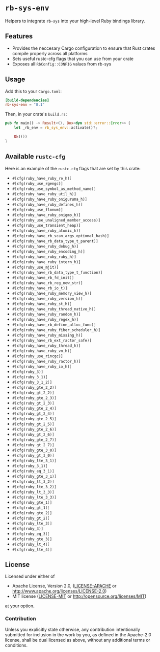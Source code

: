 # `rb-sys-env`

Helpers to integrate `rb-sys` into your high-level Ruby bindings library.

## Features

- Provides the neccesary Cargo configuration to ensure that Rust crates compile properly across all platforms
- Sets useful rustc-cfg flags that you can use from your crate
- Exposes all `RbConfig::CONFIG` values from rb-sys

## Usage

Add this to your `Cargo.toml`:

```toml
[build-dependencies]
rb-sys-env = "0.1"
```

Then, in your crate's `build.rs`:

```rust
pub fn main() -> Result<(), Box<dyn std::error::Error>> {
    let _rb_env = rb_sys_env::activate()?;

    Ok(())
}
```

## Available `rustc-cfg`

Here is an example of the `rustc-cfg` flags that are set by this crate:

- `#[cfg(ruby_have_ruby_re_h)]`
- `#[cfg(ruby_use_rgengc)]`
- `#[cfg(ruby_use_symbol_as_method_name)]`
- `#[cfg(ruby_have_ruby_util_h)]`
- `#[cfg(ruby_have_ruby_oniguruma_h)]`
- `#[cfg(ruby_have_ruby_defines_h)]`
- `#[cfg(ruby_use_flonum)]`
- `#[cfg(ruby_have_ruby_onigmo_h)]`
- `#[cfg(ruby_use_unaligned_member_access)]`
- `#[cfg(ruby_use_transient_heap)]`
- `#[cfg(ruby_have_ruby_atomic_h)]`
- `#[cfg(ruby_have_rb_scan_args_optional_hash)]`
- `#[cfg(ruby_have_rb_data_type_t_parent)]`
- `#[cfg(ruby_have_ruby_debug_h)]`
- `#[cfg(ruby_have_ruby_encoding_h)]`
- `#[cfg(ruby_have_ruby_ruby_h)]`
- `#[cfg(ruby_have_ruby_intern_h)]`
- `#[cfg(ruby_use_mjit)]`
- `#[cfg(ruby_have_rb_data_type_t_function)]`
- `#[cfg(ruby_have_rb_fd_init)]`
- `#[cfg(ruby_have_rb_reg_new_str)]`
- `#[cfg(ruby_have_rb_io_t)]`
- `#[cfg(ruby_have_ruby_memory_view_h)]`
- `#[cfg(ruby_have_ruby_version_h)]`
- `#[cfg(ruby_have_ruby_st_h)]`
- `#[cfg(ruby_have_ruby_thread_native_h)]`
- `#[cfg(ruby_have_ruby_random_h)]`
- `#[cfg(ruby_have_ruby_regex_h)]`
- `#[cfg(ruby_have_rb_define_alloc_func)]`
- `#[cfg(ruby_have_ruby_fiber_scheduler_h)]`
- `#[cfg(ruby_have_ruby_missing_h)]`
- `#[cfg(ruby_have_rb_ext_ractor_safe)]`
- `#[cfg(ruby_have_ruby_thread_h)]`
- `#[cfg(ruby_have_ruby_vm_h)]`
- `#[cfg(ruby_use_rincgc)]`
- `#[cfg(ruby_have_ruby_ractor_h)]`
- `#[cfg(ruby_have_ruby_io_h)]`
- `#[cfg(ruby_3)]`
- `#[cfg(ruby_3_1)]`
- `#[cfg(ruby_3_1_2)]`
- `#[cfg(ruby_gte_2_2)]`
- `#[cfg(ruby_gt_2_2)]`
- `#[cfg(ruby_gte_2_3)]`
- `#[cfg(ruby_gt_2_3)]`
- `#[cfg(ruby_gte_2_4)]`
- `#[cfg(ruby_gt_2_4)]`
- `#[cfg(ruby_gte_2_5)]`
- `#[cfg(ruby_gt_2_5)]`
- `#[cfg(ruby_gte_2_6)]`
- `#[cfg(ruby_gt_2_6)]`
- `#[cfg(ruby_gte_2_7)]`
- `#[cfg(ruby_gt_2_7)]`
- `#[cfg(ruby_gte_3_0)]`
- `#[cfg(ruby_gt_3_0)]`
- `#[cfg(ruby_lte_3_1)]`
- `#[cfg(ruby_3_1)]`
- `#[cfg(ruby_eq_3_1)]`
- `#[cfg(ruby_gte_3_1)]`
- `#[cfg(ruby_lt_3_2)]`
- `#[cfg(ruby_lte_3_2)]`
- `#[cfg(ruby_lt_3_3)]`
- `#[cfg(ruby_lte_3_3)]`
- `#[cfg(ruby_gte_1)]`
- `#[cfg(ruby_gt_1)]`
- `#[cfg(ruby_gte_2)]`
- `#[cfg(ruby_gt_2)]`
- `#[cfg(ruby_lte_3)]`
- `#[cfg(ruby_3)]`
- `#[cfg(ruby_eq_3)]`
- `#[cfg(ruby_gte_3)]`
- `#[cfg(ruby_lt_4)]`
- `#[cfg(ruby_lte_4)]`

## License

Licensed under either of

- Apache License, Version 2.0, ([LICENSE-APACHE](LICENSE-APACHE) or http://www.apache.org/licenses/LICENSE-2.0)
- MIT license ([LICENSE-MIT](LICENSE-MIT) or http://opensource.org/licenses/MIT)

at your option.

### Contribution

Unless you explicitly state otherwise, any contribution intentionally submitted for inclusion in the work by you, as
defined in the Apache-2.0 license, shall be dual licensed as above, without any additional terms or conditions.
